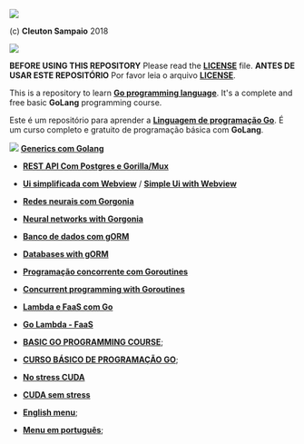 ![](../golangnetwork-logo.png)

(c) **Cleuton Sampaio** 2018

[![](./banner_livros2.png)](https://www.lcm.com.br/site/#livros/busca?term=cleuton)

**BEFORE USING THIS REPOSITORY** Please read the [**LICENSE**](./LICENSE) file. 
**ANTES DE USAR ESTE REPOSITÓRIO** Por favor leia o arquivo [**LICENSE**](./LICENSE).

This is a repository to learn [**Go programming language**](https://golang.org/). It's a complete and free basic **GoLang** programming course. 

Este é um repositório para aprender a [**Linguagem de programação Go**](https://golang.org/). É um curso completo e gratuito de programação básica com **GoLang**.

![](./new.png) [**Generics com Golang**](./portuguese/gogenerics)
- [**REST API Com Postgres e Gorilla/Mux**](./portuguese/simpleapi) 
- [**Ui simplificada com Webview**](./portuguese/uidemo) / [**Simple Ui with Webview**](./english/uidemo)
- [**Redes neurais com Gorgonia**](./portuguese/deeplearning1)
- [**Neural networks with Gorgonia**](./english/deeplearning1)
- [**Banco de dados com gORM**](./portuguese/gorm1)
- [**Databases with gORM**](./english/gorm1)
- [**Programação concorrente com Goroutines**](./portuguese/goroutines1) 
- [**Concurrent programming with Goroutines**](./english/goroutines1)
- [**Lambda e FaaS com Go**](./portuguese/golambda)
- [**Go Lambda - FaaS**](./english/golambda) 
- [**BASIC GO PROGRAMMING COURSE**](./english/course.md);
- [**CURSO BÁSICO DE PROGRAMAÇÃO GO**](./portuguese/curso.md);
- [**No stress CUDA**](./english/cuda/nostress)
- [**CUDA sem stress**](./portuguese/cuda/nostress)

- [**English menu**](./english/README.md);
- [**Menu em português**](./portuguese/README.md);




